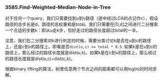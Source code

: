 ### 3585.Find-Weighted-Median-Node-in-Tree

对于任何一个query，我们只需要找到u到v路径（途中经过LCA的点记作c），假设路径的总步长是d，路径的总权重和是total。我们只需要在[0,d]之间进行二分搜索一个合适的步数k：即从u走k步，恰好走过的路径长度超过total的一半。

注意，我们在二分搜索对k进行判定的时候，需要分类讨论k是否在u到c的路径上，还是c到v的路径上。即看是否`dist(u,c) >= total * 0.5`. 如果k是在u到c的路径上，那么经过的路径长度就是dist(u,k)。如果k是在c到v的路径上，那么经过的路径长度就是dist(u,c)+dist(c,k)。

根据binary lifting的算法，树里任意两个节点之间的距离都可以用log(n)的时间求解。
